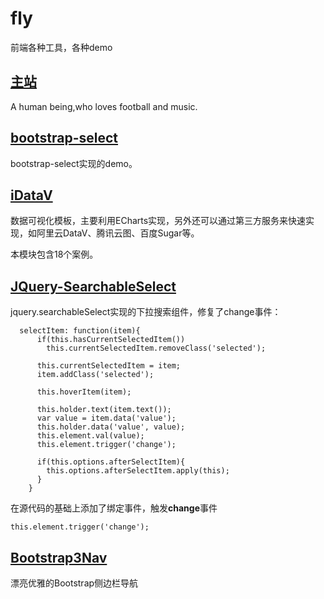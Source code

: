 # fly
前端各种工具，各种demo

## [主站](https://eelve.com)

A human being,who loves football and music. 

## [bootstrap-select](bootstrap-select/index.html)

bootstrap-select实现的demo。

## [iDataV](iDataV/index.html)

数据可视化模板，主要利用ECharts实现，另外还可以通过第三方服务来快速实现，如阿里云DataV、腾讯云图、百度Sugar等。

本模块包含18个案例。 

## [JQuery-SearchableSelect](JQuery-SearchableSelect/index.html)

jquery.searchableSelect实现的下拉搜索组件，修复了change事件：

```
  selectItem: function(item){
      if(this.hasCurrentSelectedItem())
        this.currentSelectedItem.removeClass('selected');

      this.currentSelectedItem = item;
      item.addClass('selected');

      this.hoverItem(item);

      this.holder.text(item.text());
      var value = item.data('value');
      this.holder.data('value', value);
      this.element.val(value);
      this.element.trigger('change');

      if(this.options.afterSelectItem){
        this.options.afterSelectItem.apply(this);
      }
    }
```

在源代码的基础上添加了绑定事件，触发**change**事件

```
this.element.trigger('change');
```

## [Bootstrap3Nav](Bootstrap3Nav/index.html)

漂亮优雅的Bootstrap侧边栏导航
